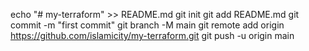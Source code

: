echo "# my-terraform" >> README.md
git init
git add README.md
git commit -m "first commit"
git branch -M main
git remote add origin https://github.com/islamicity/my-terraform.git
git push -u origin main